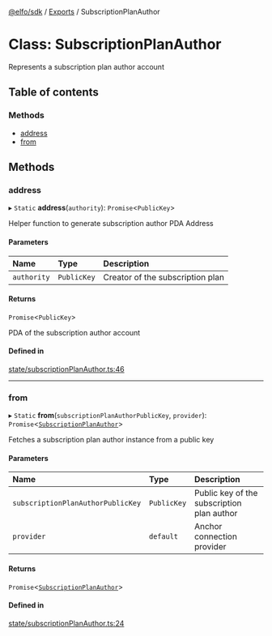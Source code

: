 [@elfo/sdk](../README.md) / [Exports](../modules.md) / SubscriptionPlanAuthor

# Class: SubscriptionPlanAuthor

Represents a subscription plan author account

## Table of contents

### Methods

- [address](SubscriptionPlanAuthor.md#address)
- [from](SubscriptionPlanAuthor.md#from)

## Methods

### address

▸ `Static` **address**(`authority`): `Promise`<`PublicKey`\>

Helper function to generate subscription author PDA Address

#### Parameters

| Name | Type | Description |
| :------ | :------ | :------ |
| `authority` | `PublicKey` | Creator of the subscription plan |

#### Returns

`Promise`<`PublicKey`\>

PDA of the subscription author account

#### Defined in

[state/subscriptionPlanAuthor.ts:46](https://github.com/subrina-protocol/subrina-sdk/blob/65fbcf2/src/state/subscriptionPlanAuthor.ts#L46)

___

### from

▸ `Static` **from**(`subscriptionPlanAuthorPublicKey`, `provider`): `Promise`<[`SubscriptionPlanAuthor`](SubscriptionPlanAuthor.md)\>

Fetches a subscription plan author instance from a public key

#### Parameters

| Name | Type | Description |
| :------ | :------ | :------ |
| `subscriptionPlanAuthorPublicKey` | `PublicKey` | Public key of the subscription plan author |
| `provider` | `default` | Anchor connection provider |

#### Returns

`Promise`<[`SubscriptionPlanAuthor`](SubscriptionPlanAuthor.md)\>

#### Defined in

[state/subscriptionPlanAuthor.ts:24](https://github.com/subrina-protocol/subrina-sdk/blob/65fbcf2/src/state/subscriptionPlanAuthor.ts#L24)
